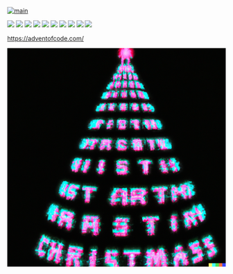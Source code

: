 [![main](https://github.com/Markus-Ende/aoc/actions/workflows/main.yml/badge.svg)](https://github.com/Markus-Ende/aoc/actions/workflows/main.yml)

![](https://img.shields.io/badge/2015%20stars%20⭐-12-yellow)
![](https://img.shields.io/badge/2016%20stars%20⭐-0-yellow)
![](https://img.shields.io/badge/2017%20stars%20⭐-0-yellow)
![](https://img.shields.io/badge/2018%20stars%20⭐-0-yellow)
![](https://img.shields.io/badge/2019%20stars%20⭐-29-yellow)
![](https://img.shields.io/badge/2020%20stars%20⭐-39-yellow)
![](https://img.shields.io/badge/2021%20stars%20⭐-0-yellow)
![](https://img.shields.io/badge/2022%20stars%20⭐-24-yellow)
![](https://img.shields.io/badge/2023%20stars%20⭐-20-yellow)
![](https://img.shields.io/badge/2024%20stars%20⭐-6-yellow)

https://adventofcode.com/

![](./tree.png)

